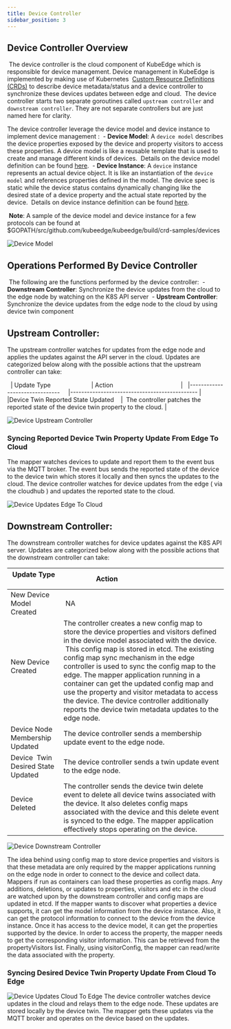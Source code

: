 ```yaml
---
title: Device Controller
sidebar_position: 3
---
```

## Device Controller Overview
 The device controller is the cloud component of KubeEdge which is responsible for device management. Device management in KubeEdge is implemented by making use of Kubernetes
 [Custom Resource Definitions (CRDs)](https://kubernetes.io/docs/concepts/extend-kubernetes/api-extension/custom-resources/) to describe device metadata/status and a device controller to synchronize these devices updates between edge and cloud.
 The device controller starts two separate goroutines called `upstream controller` and `downstream controller`. They are not separate controllers but are just named here for clarity.



The device controller leverage the device model and device instance to implement device management :
 - **Device Model**: A `device model` describes the device properties exposed by the device and property visitors to access these properties. A device model is like a reusable template that is used to create and manage different kinds of devices.
 Details on the device model definition can be found [here](https://github.com/kubeedge/kubeedge/tree/master/docs/proposals/device-crd.md#device-model-type-definition).
 - **Device Instance**: A `device` instance represents an actual device object. It is like an instantiation of the `device model` and references properties defined in the model. The device spec is static while the device status contains dynamically changing like the desired state of a device property and the actual state reported by the device.
 Details on device instance definition can be found [here](https://github.com/kubeedge/kubeedge/tree/master/docs/proposals/device-crd.md#device-instance-type-definition).

 **Note**: A sample of the device model and device instance for a few protocols can be found at $GOPATH/src/github.com/kubeedge/kubeedge/build/crd-samples/devices

![Device Model](/img/device-crd/device-crd-model.png)


## Operations Performed By Device Controller

 The following are the functions performed by the device controller:
 - **Downstream Controller**: Synchronize the device updates from the cloud to the edge node by watching on the K8S API server
 - **Upstream Controller**: Synchronize the device updates from the edge node to the cloud by using device twin component


## Upstream Controller:

The upstream controller watches for updates from the edge node and applies the updates against the API server in the cloud. Updates are categorized below along with the possible
actions that the upstream controller can take:

  | Update Type                        | Action                                        |
  |-------------------------------     |---------------------------------------------- |
  |Device Twin Reported State Updated    |  The controller patches the reported state of the device twin property to the cloud. |

![Device Upstream Controller](/img/device-crd/device-upstream-controller.png)

### Syncing Reported Device Twin Property Update From Edge To Cloud

The mapper watches devices to update and report them to the event bus via the MQTT broker. The event bus sends the reported state of the device to the device twin which stores it locally and then syncs the updates to the cloud. The device controller watches for device updates from the edge ( via the cloudhub ) and updates the reported state to the cloud.

![Device Updates Edge To Cloud](/img/device-crd/device-updates-edge-cloud.png)


## Downstream Controller:

The downstream controller watches for device updates against the K8S API server. Updates are categorized below along with the possible actions that the downstream controller can take:

| Update Type                    | Action                                       |
|-------------------------------|---------------------------------------------- |
|New Device Model Created       |  NA                                           |
|New Device Created             | The controller creates a new config map to store the device properties and visitors defined in the device model associated with the device.  This config map is stored in etcd. The existing config map sync mechanism in the edge controller is used to sync the config map to the edge. The mapper application running in a container can get the updated config map and use the property and visitor metadata to access the device. The device controller additionally reports the device twin metadata updates to the edge node.|
|Device Node Membership Updated | The device controller sends a membership update event to the edge node.|
|Device  Twin Desired State Updated | The device controller sends a twin update event to the edge node.|
|Device Deleted                 | The controller sends the device twin delete event to delete all device twins associated with the device. It also deletes config maps associated with the device and this delete event is synced to the edge. The mapper application effectively stops operating on the device.|

![Device Downstream Controller](/img/device-crd/device-downstream-controller.png)

The idea behind using config map to store device properties and visitors is that these metadata are only required by the mapper applications running on the edge node in order to connect to the device and collect data.
Mappers if run as containers can load these properties as config maps. Any additions, deletions, or updates to properties, visitors and etc in the cloud are watched upon by the downstream controller and config maps are updated in etcd.
If the mapper wants to discover what properties a device supports, it can get the model information from the device instance.
Also, it can get the protocol information to connect to the device from the device instance. Once it has access to the device model,
it can get the properties supported by the device. In order to access the property, the mapper needs to get the corresponding visitor information.
This can be retrieved from the propertyVisitors list. Finally, using visitorConfig, the mapper can read/write the data associated with the property.

### Syncing Desired Device Twin Property Update From Cloud To Edge
![Device Updates Cloud To Edge](/img/device-crd/device-updates-cloud-edge.png)
The device controller watches device updates in the cloud and relays them to the edge node. These updates are stored locally by the device twin. The mapper gets these updates via the MQTT broker and operates on the device based on the updates.
